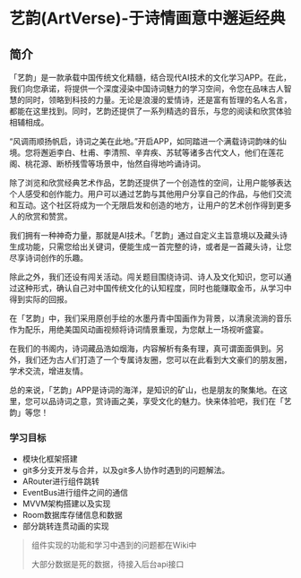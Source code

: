 

# 艺韵(ArtVerse)-于诗情画意中邂逅经典

## 简介

「艺韵」是一款承载中国传统文化精髓，结合现代AI技术的文化学习APP。在此，我们向您承诺，将提供一个深度浸染中国诗词魅力的学习空间，令您在品味古人智慧的同时，领略到科技的力量。无论是浪漫的爱情诗，还是富有哲理的名人名言，都能在这里找到。同时，艺韵还提供了一系列精选的音乐，与您的阅读和欣赏体验相辅相成。

“风调雨顺扬帆启，诗词之美在此地。”开启APP，如同踏进一个满载诗词韵味的仙境。您将邂逅李白、杜甫、李清照、辛弃疾、苏轼等诸多古代文人，他们在莲花阁、桃花源、断桥残雪等场景中，怡然自得地吟诵诗词。

 除了浏览和欣赏经典艺术作品，艺韵还提供了一个创造性的空间，让用户能够表达个人感受和创作能力。用户可以通过艺韵与其他用户分享自己的作品，与他们交流和互动。这个社区将成为一个无限启发和创造的地方，让用户的艺术创作得到更多人的欣赏和赞赏。

我们拥有一种神奇力量，那就是AI技术。「艺韵」通过自定义主旨意境以及藏头诗生成功能，只需您给出关键词，便能生成一首完整的诗，或者是一首藏头诗，让您尽享诗词创作的乐趣。

除此之外，我们还设有闯关活动。闯关题目围绕诗词、诗人及文化知识，您可以通过这种形式，确认自己对中国传统文化的认知程度，同时也能赚取金币，从学习中得到实际的回报。

在「艺韵」中，我们采用原创手绘的水墨丹青中国画作为背景，以清泉流淌的音乐作为配乐，用绝美国风动画视频将诗词情景重现，为您献上一场视听盛宴。

在我们的书阁内，诗词藏品浩如烟海，内容解析有条有理，真可谓面面俱到。另外，我们还为古人们打造了一个专属诗友圈，您可以在此看到大文豪们的朋友圈，学术交流，增进友情。

总的来说，「艺韵」APP是诗词的海洋，是知识的矿山，也是朋友的聚集地。在这里，您可以品诗词之意，赏诗画之美，享受文化的魅力。快来体验吧，我们在「艺韵」等您！



### 学习目标

- 模块化框架搭建
- git多分支开发与合并，以及git多人协作时遇到的问题解法。
- ARouter进行组件跳转
- EventBus进行组件之间的通信
- MVVM架构搭建以及实现
- Room数据库存储信息和数据
- 部分跳转连贯动画的实现



>  组件实现的功能和学习中遇到的问题都在Wiki中
>
> 大部分数据是死的数据，待接入后台api接口



